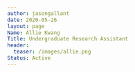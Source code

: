 ```yaml
---
author: jasongallant
date: 2020-05-26
layout: page
Name: Allie Kwang
Title: Undergraduate Research Assistant
header:
  teaser: /images/allie.png
Status: Active
---
```

